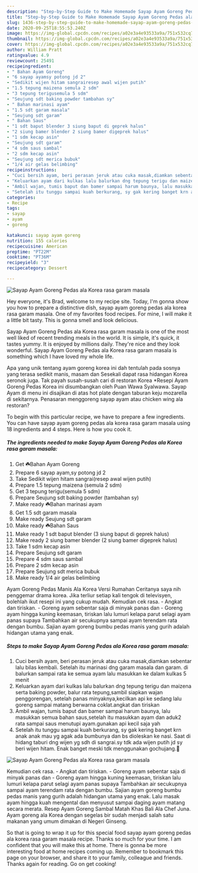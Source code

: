 ```yaml
---
description: "Step-by-Step Guide to Make Homemade Sayap Ayam Goreng Pedas ala Korea rasa garam masala"
title: "Step-by-Step Guide to Make Homemade Sayap Ayam Goreng Pedas ala Korea rasa garam masala"
slug: 1436-step-by-step-guide-to-make-homemade-sayap-ayam-goreng-pedas-ala-korea-rasa-garam-masala
date: 2020-09-25T18:55:53.240Z
image: https://img-global.cpcdn.com/recipes/a02e3a4e93533a9a/751x532cq70/sayap-ayam-goreng-pedas-ala-korea-rasa-garam-masala-foto-resep-utama.jpg
thumbnail: https://img-global.cpcdn.com/recipes/a02e3a4e93533a9a/751x532cq70/sayap-ayam-goreng-pedas-ala-korea-rasa-garam-masala-foto-resep-utama.jpg
cover: https://img-global.cpcdn.com/recipes/a02e3a4e93533a9a/751x532cq70/sayap-ayam-goreng-pedas-ala-korea-rasa-garam-masala-foto-resep-utama.jpg
author: William Pratt
ratingvalue: 4.9
reviewcount: 25491
recipeingredient:
- " Bahan Ayam Goreng"
- "6 sayap ayamsy potong jd 2"
- "Sedikit wijen hitam sangrairesep awal wijen putih"
- "1.5 tepung maizena semula 2 sdm"
- "3 tepung terigusemula 5 sdm"
- "Seujung sdt baking powder tambahan sy"
- " Bahan marinasi ayam"
- "1.5 sdt garam masala"
- "Seujung sdt garam"
- " Bahan Saus"
- "1 sdt baput blender 3 siung baput di geprek halus"
- "2 siung bamer blender 2 siung bamer digeprek halus"
- "1 sdm kecap asin"
- "Seujung sdt garam"
- "4 sdm saus sambal"
- "2 sdm kecap asin"
- "Seujung sdt merica bubuk"
- "1/4 air gelas belimbing"
recipeinstructions:
- "Cuci bersih ayam, beri perasan jeruk atau cuka masak,diamkan sebentar lalu bilas kembali. Setelah itu marinasi dng garam masala dan garam. di balurkan sampai rata ke semua ayam lalu masukkan ke dalam kulkas 5 menit"
- "Keluarkan ayam dari kulkas lalu balurkan dng tepung terigu dan maizena serta baking powder, balur rata tepung,sambil siapkan wajan penggorengan, setelah panas minyaknya,kecilkan api ke sedang lalu goreng sampai matang berwarna coklat.angkat dan tiriskan"
- "Ambil wajan, tumis baput dan bamer sampai harum baunya, lalu masukkan semua bahan saus,setelah itu masukkan ayam dan aduk2 rata sampai saus menutupi ayam.gunakan api kecil saja yah"
- "Setelah itu tunggu sampai kuah berkurang, sy gak kering banget krn anak anak mau yg agak ada bumbunya dan bs dioleskan ke nasi. Saat di hidang taburi dng wijen yg sdh di sangrai.sy tdk ada wijen putih jd sy beri wijen hitam. Enak banget meski tdk menggunakan gochujang.💞"
categories:
- Recipe
tags:
- sayap
- ayam
- goreng

katakunci: sayap ayam goreng 
nutrition: 155 calories
recipecuisine: American
preptime: "PT22M"
cooktime: "PT36M"
recipeyield: "3"
recipecategory: Dessert

---
```



![Sayap Ayam Goreng Pedas ala Korea rasa garam masala](https://img-global.cpcdn.com/recipes/a02e3a4e93533a9a/751x532cq70/sayap-ayam-goreng-pedas-ala-korea-rasa-garam-masala-foto-resep-utama.jpg)

Hey everyone, it's Brad, welcome to my recipe site. Today, I'm gonna show you how to prepare a distinctive dish, sayap ayam goreng pedas ala korea rasa garam masala. One of my favorites food recipes. For mine, I will make it a little bit tasty. This is gonna smell and look delicious.

Sayap Ayam Goreng Pedas ala Korea rasa garam masala is one of the most well liked of recent trending meals in the world. It is simple, it's quick, it tastes yummy. It is enjoyed by millions daily. They're nice and they look wonderful. Sayap Ayam Goreng Pedas ala Korea rasa garam masala is something which I have loved my whole life.

Apa yang unik tentang ayam goreng korea ini dah tentulah pada sosnya yang terasa sedikit manis, masam dan Sesekali dapat rasa hidangan Korea seronok juga. Tak payah susah-susah cari di restoran Korea *Resepi Ayam Goreng Pedas Korea ini disumbangkan oleh Puan Wawa Syalwawa. Sayap Ayam di menu ini disajikan di atas hot plate dengan taburan keju mozarella di sekitarnya. Penasaran menggoreng sayap ayam atau chicken wing ala restoran?


To begin with this particular recipe, we have to prepare a few ingredients. You can have sayap ayam goreng pedas ala korea rasa garam masala using 18 ingredients and 4 steps. Here is how you cook it.

<!--inarticleads1-->

##### The ingredients needed to make Sayap Ayam Goreng Pedas ala Korea rasa garam masala:

1. Get  ☘️Bahan Ayam Goreng
1. Prepare 6 sayap ayam,sy potong jd 2
1. Take Sedikit wijen hitam sangrai(resep awal wijen putih)
1. Prepare 1.5 tepung maizena (semula 2 sdm)
1. Get 3 tepung terigu(semula 5 sdm)
1. Prepare Seujung sdt baking powder (tambahan sy)
1. Make ready  ☘️Bahan marinasi ayam
1. Get 1.5 sdt garam masala
1. Make ready Seujung sdt garam
1. Make ready  ☘️Bahan Saus
1. Make ready 1 sdt baput blender (3 siung baput di geprek halus)
1. Make ready 2 siung bamer blender (2 siung bamer digeprek halus)
1. Take 1 sdm kecap asin
1. Prepare Seujung sdt garam
1. Prepare 4 sdm saus sambal
1. Prepare 2 sdm kecap asin
1. Prepare Seujung sdt merica bubuk
1. Make ready 1/4 air gelas belimbing


Ayam Goreng Pedas Manis Ala Korea Versi Rumahan Ceritanya saya nih penggemar drama korea. Jika terliur setiap kali tengok di televisyen, bolehlah ikut resepi ini yang cukup mudah. Kemudian cek rasa. - Angkat dan tiriskan. - Goreng ayam sebentar saja di minyak panas dan - Goreng ayam hingga kuning keemasan, tiriskan lalu lumuri kelapa parut selagi ayam panas supaya Tambahkan air secukupnya sampai ayam terendam rata dengan bumbu. Sajian ayam goreng bumbu pedas manis yang gurih adalah hidangan utama yang enak. 

<!--inarticleads2-->

##### Steps to make Sayap Ayam Goreng Pedas ala Korea rasa garam masala:

1. Cuci bersih ayam, beri perasan jeruk atau cuka masak,diamkan sebentar lalu bilas kembali. Setelah itu marinasi dng garam masala dan garam. di balurkan sampai rata ke semua ayam lalu masukkan ke dalam kulkas 5 menit
1. Keluarkan ayam dari kulkas lalu balurkan dng tepung terigu dan maizena serta baking powder, balur rata tepung,sambil siapkan wajan penggorengan, setelah panas minyaknya,kecilkan api ke sedang lalu goreng sampai matang berwarna coklat.angkat dan tiriskan
1. Ambil wajan, tumis baput dan bamer sampai harum baunya, lalu masukkan semua bahan saus,setelah itu masukkan ayam dan aduk2 rata sampai saus menutupi ayam.gunakan api kecil saja yah
1. Setelah itu tunggu sampai kuah berkurang, sy gak kering banget krn anak anak mau yg agak ada bumbunya dan bs dioleskan ke nasi. Saat di hidang taburi dng wijen yg sdh di sangrai.sy tdk ada wijen putih jd sy beri wijen hitam. Enak banget meski tdk menggunakan gochujang.💞
<img src="//assets-global.cpcdn.com/assets/icons/button_play-2c75c40dde080a61004c1f40b05d8f140eaff45d7e9e6481dc71c63d2e7c4909.png" alt="Sayap Ayam Goreng Pedas ala Korea rasa garam masala">

Kemudian cek rasa. - Angkat dan tiriskan. - Goreng ayam sebentar saja di minyak panas dan - Goreng ayam hingga kuning keemasan, tiriskan lalu lumuri kelapa parut selagi ayam panas supaya Tambahkan air secukupnya sampai ayam terendam rata dengan bumbu. Sajian ayam goreng bumbu pedas manis yang gurih adalah hidangan utama yang enak. Lalu masak ayam hingga kuah mengental dan menyusut sampai daging ayam matang secara merata. Resep Ayam Goreng Sambal Matah Khas Bali Ala Chef Juna. Ayam goreng ala Korea dengan segelas bir sudah menjadi salah satu makanan yang umum dimakan di Negeri Ginseng. 

So that is going to wrap it up for this special food sayap ayam goreng pedas ala korea rasa garam masala recipe. Thanks so much for your time. I am confident that you will make this at home. There is gonna be more interesting food at home recipes coming up. Remember to bookmark this page on your browser, and share it to your family, colleague and friends. Thanks again for reading. Go on get cooking!
